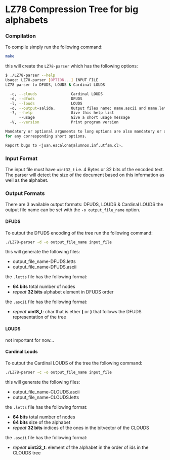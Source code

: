 # LZ78 Compression Tree for big alphabets

### Compilation
To compile simply run the following command:
```bash
make
```
this will create the `LZ78-parser` which has the following options:

```bash
$ ./LZ78-parser --help
Usage: LZ78-parser [OPTION...] INPUT_FILE
LZ78 parser to DFUDS, LOUDS & Cardinal LOUDS

  -c, --clouds               Cardinal LOUDS
  -d, --dfuds                DFUDS
  -l, --louds                LOUDS
  -o, --output=salida.       Output files name: name.ascii and name.letts
  -?, --help                 Give this help list
      --usage                Give a short usage message
  -V, --version              Print program version

Mandatory or optional arguments to long options are also mandatory or optional
for any corresponding short options.

Report bugs to <juan.escalona@alumnos.inf.utfsm.cl>.
```

### Input Format
The input file must have `uint32_t` i.e. 4 Bytes or 32 bits of the encoded text. The parser will detect the size of the document based on this information as well as the alphabet.

### Output Formats

There are 3 available output formats: DFUDS, LOUDS & Cardinal LOUDS
the output file name can be set with the `-o output_file_name` option.

#### DFUDS
To output the DFUDS encoding of the tree run the following command:
```bash
./LZ78-parser -d -o output_file_name input_file
```

this will generate the following files:
- output_file_name-DFUDS.letts
- output_file_name-DFUDS.ascii

the `.letts` file has the following format:
- **64 bits** total number of nodes
- *repeat* **32 bits** alphabet element in DFUDS order

the `.ascii` file has the following format:
- *repeat* **uint8_t**: char that is ether **(** or **)**
that follows the DFUDS representation of the tree


#### LOUDS
not important for now...

#### Cardinal Louds
To output the Cardinal LOUDS of the tree the following command:
```bash
./LZ78-parser -c -o output_file_name input_file
```

this will generate the following files:
- output_file_name-CLOUDS.ascii
- output_file_name-CLOUDS.letts

the `.letts` file has the following format:
- **64 bits** total number of nodes
- **64 bits** size of the alphabet
- *repeat* **32 bits** indices of the ones in the bitvector of the CLOUDS

the `.ascii` file has the following format:
- *repeat* **uint32_t**: element of the alphabet in the order of ids in the CLOUDS tree

